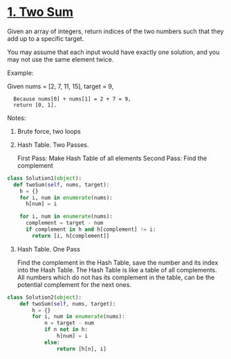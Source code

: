 # [1. Two Sum](https://leetcode.com/problems/two-sum/)

Given an array of integers, return indices of the two numbers such that they add up to a specific target.

You may assume that each input would have exactly one solution, and you may not use the same element twice.

Example:

Given nums = [2, 7, 11, 15], target = 9,

      Because nums[0] + nums[1] = 2 + 7 = 9,
      return [0, 1].

Notes:

1. Brute force, two loops
2. Hash Table. Two Passes.

    First Pass: Make Hash Table of all elements
    Second Pass: Find the complement

```python
class Solution1(object):
  def twoSum(self, nums, target):
    h = {}
    for i, num in enumerate(nums):
      h[num] = i

    for i, num in enumerate(nums):
      complement = target - num
      if complement in h and h[complement] != i:
        return [i, h[complement]]
```

3. Hash Table. One Pass

    Find the complement in the Hash Table, save the number and its index into the Hash Table.
    The Hash Table is like a table of all complements. All numbers which do not has its complement in the table, can be the potential complement for the next ones.

```python
class Solution2(object):
    def twoSum(self, nums, target):
        h = {}
        for i, num in enumerate(nums):
            n = target - num
            if n not in h:
                h[num] = i
            else:
                return [h[n], i]
```

